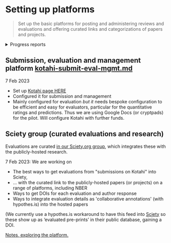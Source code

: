 # Setting up platforms

> Set up the basic platforms for posting and administering reviews and evaluations and offering curated links and categorizations of papers and projects.



<details>

<summary>Progress reports</summary>

**Update 7 Sep 2022, partial update 22 Dec 2022**

* &#x20;We are setting up processes and forms in [Kotahi](https://kotahi.community/)
  * [Submissions form  ](https://unjournaldev.cloud68.co/kotahi/newSubmission)is pretty useable (but imperfect, e.g., we need to ask people to (click 'submit a URL instead' on page one)
* Evaluations form: using a Gdoc for now, trying out Airtable, Qualtrics and other solutions, aiming to integrate it into Kotahi

<!---->

* See [mapping-evaluation-workflow.md](../our-policies-evaluation-and-workflow/mapping-evaluation-workflow.md "mention") for how projects will enter, be evaluated, and 'output'
* We will outline specific [requests](https://docs.google.com/document/d/1BasFdbN0a8OVLwjB2\_F\_GpECgJpYI2iWRO8fZuU13Z0/edit#heading=h.dkt5cpu55te) for developers\

* Sciety group set up with 'Hypothes.is feed'; working on processing first evaluations\


</details>

## Submission, evaluation and management platform [kotahi-submit-eval-mgmt.md](../management-tech-details-discussion/hosting-and-platforms/kotahi-submit-eval-mgmt.md "mention")

&#x20;7 Feb 2023

* Set up [Kotahi page HERE](https://unjournaldev.cloud68.co/login)
* Configured it for submission and management
* Mainly configured for evaluation _but it_ needs bespoke configuration to be efficient and easy for evaluators, particular for the quantitative ratings and predictions. Thus we are using Google Docs (or cryptpads) for the pilot. Will configure Kotahi with further funds.

####

## Sciety group (curated evaluations and research)&#x20;

Evaluations are curated [in our Sciety.org group](https://sciety.org/groups/the-unjournal/about), which integrates these with the publicly-hosted research.&#x20;

7 Feb 2023: We are working on&#x20;

* The best ways to get evaluations from "submissions on Kotahi" into Sciety,&#x20;
* ... with the curated link to the publicly-hosted papers (or projects) on a range of platforms, including NBER
* Ways to get DOIs for each evaluation and author response&#x20;
* Ways to integrate evaluation details as 'collaborative annotations' (with hypothes.is) into the hosted papers&#x20;

(We currently use a hypothes.is workaround to have this feed into [Sciety](https://sciety.org/) so these show up as ‘evaluated pre-prints’  in their public database, gaining a DOI.&#x20;



[ Notes, exploring the platform.](https://docs.google.com/document/d/1cXRRA8-wAkKEjpFe0ZOMUA6wWX-LBtcRRUhSJK7A1ps/edit)



##
